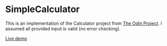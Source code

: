 # SimpleCalculator
This is an implementation of the Calculator project from [The Odin Project](https://www.theodinproject.com/courses/web-development-101/lessons/calculator). 
I assumed all provided input is valid (no error checking).

[Live demo](https://VoyagerIV.github.io/SimpleCalculator)
